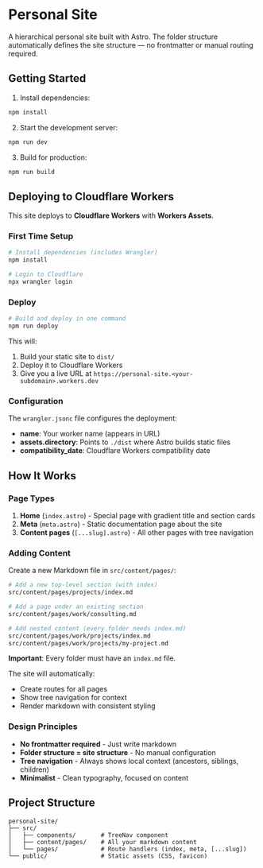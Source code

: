 # Personal Site

A hierarchical personal site built with Astro. The folder structure automatically defines the site structure — no frontmatter or manual routing required.

## Getting Started

1. Install dependencies:
```bash
npm install
```

2. Start the development server:
```bash
npm run dev
```

3. Build for production:
```bash
npm run build
```

## Deploying to Cloudflare Workers

This site deploys to **Cloudflare Workers** with **Workers Assets**.

### First Time Setup

```bash
# Install dependencies (includes Wrangler)
npm install

# Login to Cloudflare
npx wrangler login
```

### Deploy

```bash
# Build and deploy in one command
npm run deploy
```

This will:
1. Build your static site to `dist/`
2. Deploy it to Cloudflare Workers
3. Give you a live URL at `https://personal-site.<your-subdomain>.workers.dev`

### Configuration

The `wrangler.jsonc` file configures the deployment:
- **name**: Your worker name (appears in URL)
- **assets.directory**: Points to `./dist` where Astro builds static files
- **compatibility_date**: Cloudflare Workers compatibility date

## How It Works

### Page Types

1. **Home** (`index.astro`) - Special page with gradient title and section cards
2. **Meta** (`meta.astro`) - Static documentation page about the site
3. **Content pages** (`[...slug].astro`) - All other pages with tree navigation

### Adding Content

Create a new Markdown file in `src/content/pages/`:

```bash
# Add a new top-level section (with index)
src/content/pages/projects/index.md

# Add a page under an existing section
src/content/pages/work/consulting.md

# Add nested content (every folder needs index.md)
src/content/pages/work/projects/index.md
src/content/pages/work/projects/my-project.md
```

**Important**: Every folder must have an `index.md` file.

The site will automatically:
- Create routes for all pages
- Show tree navigation for context
- Render markdown with consistent styling

### Design Principles

- **No frontmatter required** - Just write markdown
- **Folder structure = site structure** - No manual configuration
- **Tree navigation** - Always shows local context (ancestors, siblings, children)
- **Minimalist** - Clean typography, focused on content

## Project Structure

```
personal-site/
├── src/
│   ├── components/       # TreeNav component
│   ├── content/pages/    # All your markdown content
│   └── pages/            # Route handlers (index, meta, [...slug])
└── public/               # Static assets (CSS, favicon)
```

